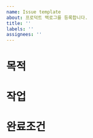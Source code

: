 ```yaml
---
name: Issue template
about: 프로덕트 백로그를 등록합니다.
title: ''
labels: ''
assignees: ''
---
```


<!-- title: 기능명으로 작성합니다. -->

# 목적

# 작업

# 완료조건
